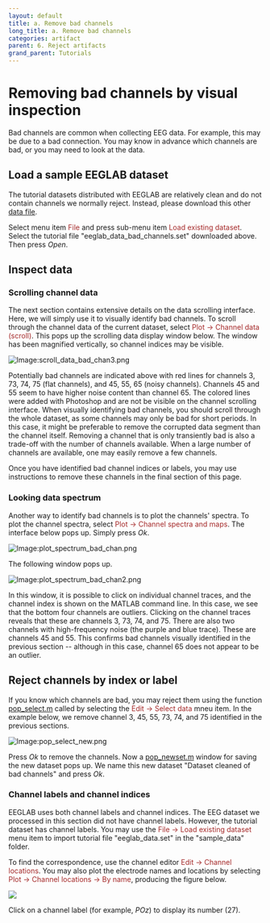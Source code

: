 ```yaml
---
layout: default
title: a. Remove bad channels
long_title: a. Remove bad channels
categories: artifact
parent: 6. Reject artifacts
grand_parent: Tutorials
---
```

Removing bad channels by visual inspection
======

Bad channels are common when collecting EEG data. For example, this may be due to a bad connection.
You may know in advance which channels are bad, or you may need to look at the data.

Load a sample EEGLAB dataset
--------------------------
The tutorial datasets distributed with EEGLAB are relatively clean and do not contain channels we normally reject. Instead, please download this other [data file](http://sccn.ucsd.edu/eeglab/download/eeglab_data_bad_channels.set).

Select menu item <span style="color: brown">File</span> and press sub-menu item
<span style="color: brown">Load existing dataset</span>. Select the tutorial file "eeglab_data_bad_channels.set" downloaded above. Then press *Open*.

Inspect data
-------------

### Scrolling channel data

The next section contains extensive details on the data scrolling interface. Here, we will simply use it to visually identify bad channels. To scroll through the channel data of the current dataset, select
<span style="color: brown">Plot → Channel data (scroll)</span>. This pops up
the scrolling data display window below. The window has been magnified vertically, so channel indices may be visible.

![Image:scroll_data_bad_chan3.png](/assets/images/scroll_data_bad_chan3.png)

Potentially bad channels are indicated above with red lines for channels 3, 73, 74, 75 (flat channels), and 45, 55, 65 (noisy channels). Channels 45 and 55 seem to have higher noise content than channel 65. The colored lines were added with Photoshop and are not be visible on the channel scrolling interface. When visually identifying bad channels, you should scroll through the whole dataset, as some channels may only be bad for short periods. In this case, it might be preferable to remove the corrupted data segment than the channel itself. Removing a channel that is only transiently bad is also a trade-off with the number of channels available. When a large number of channels are available, one may easily remove a few channels.

Once you have identified bad channel indices or labels, you may use instructions to remove these channels in the final section of this page.

### Looking data spectrum

Another way to identify bad channels is to plot the channels' spectra. To plot the channel spectra, select
<span style="color: brown">Plot → Channel spectra and maps</span>. The interface below pops up. Simply press *Ok*.

![Image:plot_spectrum_bad_chan.png](/assets/images/plot_spectrum_bad_chan.png)

The following window pops up.

![Image:plot_spectrum_bad_chan2.png](/assets/images/plot_spectrum_bad_chan2.png)

In this window, it is possible to click on individual channel traces, and the channel index is shown on the MATLAB command line. In this case, we see that the bottom four channels are outliers. Clicking on the channel traces reveals that these are channels 3, 73, 74, and 75. There are also two channels with high-frequency noise (the purple and blue trace). These are channels 45 and 55. This confirms bad channels visually identified in the previous section -- although in this case, channel 65 does not appear to be an outlier.

Reject channels by index or label
--------------------------
If you know which channels are bad, you may reject them using the function [pop_select.m](http://sccn.ucsd.edu/eeglab/locatefile.php?file=pop_select.m) called by selecting the <span style="color: brown">Edit → Select data</span> mneu item. In the example below, we remove channel 3, 45, 55, 73, 74, and 75 identified in the previous sections.

![Image:pop_select_new.png](/assets/images/pop_select_new.png)

Press *Ok* to remove the channels. Now a [pop_newset.m](http://sccn.ucsd.edu/eeglab/locatefile.php?file=pop_newset.m) window for saving the new dataset pops up. We name this new dataset "Dataset cleaned of bad channels" and press *Ok*.

### Channel labels and channel indices

EEGLAB uses both channel labels and channel indices. The EEG dataset we processed in this section did not have channel labels. However, the tutorial dataset has channel labels. You may use the <span style="color: brown">File → Load existing dataset</span> menu item to import tutorial file "eeglab_data.set" in the "sample_data" folder.

To find the correspondence, use the channel editor <span style="color: brown">Edit → Channel locations</span>. You may also plot the electrode names and locations by selecting
<span style="color: brown">Plot → Channel locations → By name</span>,
producing the figure below. 

![](/assets/images/Channellocationname.png)

Click on a channel label (for example, *POz*) to display its number (27).








